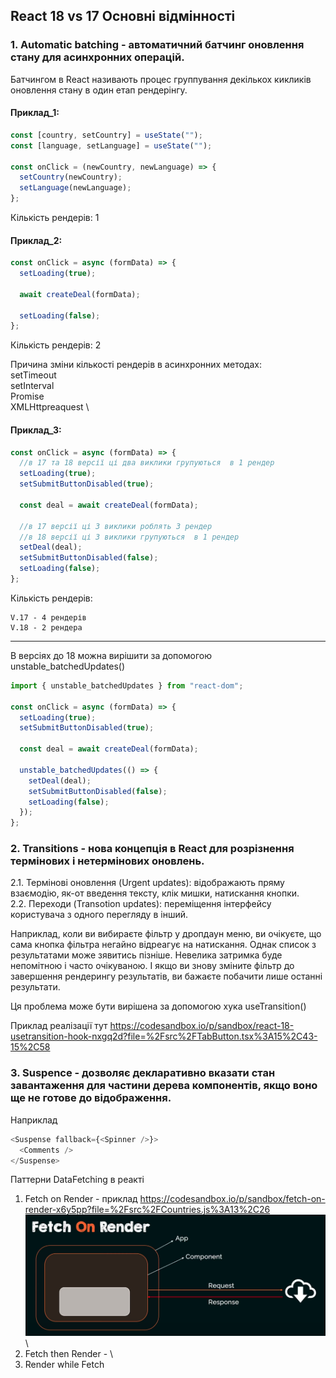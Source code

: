 ## React 18 vs 17 Основні відмінності

### 1. Automatic batching - автоматичний батчинг оновлення стану для асинхронних операцій.

Батчингом в React називають процес группування декількох кикликів оновлення стану в один етап рендерінгу.

#### Приклад_1:

```javascript
const [country, setCountry] = useState("");
const [language, setLanguage] = useState("");

const onClick = (newCountry, newLanguage) => {
  setCountry(newCountry);
  setLanguage(newLanguage);
};
```

Кількість рендерів: 1

#### Приклад_2:

```javascript
const onClick = async (formData) => {
  setLoading(true);

  await createDeal(formData);

  setLoading(false);
};
```

Кількість рендерів: 2

Причина зміни кількості рендерів в асинхронних методах: \
setTimeout \
setInterval \
Promise \
XMLHttpreaquest \

#### Приклад_3:

```javascript
const onClick = async (formData) => {
  //в 17 та 18 версії ці два виклики групуються  в 1 рендер
  setLoading(true);
  setSubmitButtonDisabled(true);

  const deal = await createDeal(formData);

  //в 17 версії ці 3 виклики роблять 3 рендер
  //в 18 версії ці 3 виклики групуються  в 1 рендер
  setDeal(deal);
  setSubmitButtonDisabled(false);
  setLoading(false);
};
```

Кількість рендерів:

    V.17 - 4 рендерів
    V.18 - 2 рендера

---

В версіях до 18 можна вирішити за допомогою unstable_batchedUpdates()

```javascript
import { unstable_batchedUpdates } from "react-dom";

const onClick = async (formData) => {
  setLoading(true);
  setSubmitButtonDisabled(true);

  const deal = await createDeal(formData);

  unstable_batchedUpdates(() => {
    setDeal(deal);
    setSubmitButtonDisabled(false);
    setLoading(false);
  });
};
```

### 2. Transitions - нова концепція в React для розрізнення термінових і нетермінових оновлень.

2.1. Термінові оновлення (Urgent updates): відображають пряму взаємодію, як-от введення тексту, клік мишки, натискання кнопки. \
2.2. Переходи (Transotion updates): переміщення інтерфейсу користувача з одного перегляду в інший.

Наприклад, коли ви вибираєте фільтр у дропдаун меню, ви очікуєте, що сама кнопка фільтра негайно відреагує на натискання. Однак список з результатами може зявитись пізніше. Невелика затримка буде непомітною і часто очікуваною. І якщо ви знову зміните фільтр до завершення рендерингу результатів, ви бажаєте побачити лише останні результати.

Ця проблема може бути вирішена за допомогою хука useTransition()

Приклад реалізації тут https://codesandbox.io/p/sandbox/react-18-usetransition-hook-nxgq2d?file=%2Fsrc%2FTabButton.tsx%3A15%2C43-15%2C58

### 3. Suspence - дозволяє декларативно вказати стан завантаження для частини дерева компонентів, якщо воно ще не готове до відображення.

Наприклад

```javascript
<Suspense fallback={<Spinner />}>
  <Comments />
</Suspense>
```

Паттерни DataFetching в реакті

1. Fetch on Render - приклад https://codesandbox.io/p/sandbox/fetch-on-render-x6y5pp?file=%2Fsrc%2FCountries.js%3A13%2C26 \
   ![Fetch on Render](/images/Fetch_On_Render.png) \
2. Fetch then Render - \
3. Render while Fetch
